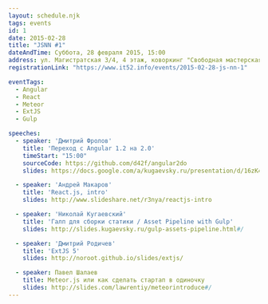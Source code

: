 ```yaml
---
layout: schedule.njk
tags: events
id: 1
date: 2015-02-28
title: "JSNN #1"
dateAndTime: Суббота, 28 февраля 2015, 15:00
address: ул. Магистратская 3/4, 4 этаж, коворкинг "Свободная мастерская"
registrationLink: "https://www.it52.info/events/2015-02-28-js-nn-1"

eventTags:
  - Angular
  - React
  - Meteor
  - ExtJS
  - Gulp

speeches:
  - speaker: 'Дмитрий Фролов'
    title: 'Переход с Angular 1.2 на 2.0'
    timeStart: "15:00"
    sourceCode: https://github.com/d42f/angular2do
    slides: https://docs.google.com/a/kugaevsky.ru/presentation/d/16zK4XFgAUbOXswwzUiG1Ij8lWS0BLttFNuCoiAlOXzk/

  - speaker: 'Андрей Макаров'
    title: 'React.js, intro'
    slides: http://www.slideshare.net/r3nya/reactjs-intro

  - speaker: 'Николай Кугаевский'
    title: 'Галп для сборки статики / Asset Pipeline with Gulp'
    slides: http://slides.kugaevsky.ru/gulp-assets-pipeline.html#/

  - speaker: 'Дмитрий Родичев'
    title: 'ExtJS 5'
    slides: http://noroot.github.io/slides/extjs/

  - speaker: Павел Шалаев
    title: Meteor.js или как сделать стартап в одиночку 
    slides: http://slides.com/lawrentiy/meteorintroduce#/
---
```


<!-- Настала пора встретиться в коворкинге «Свободная Мастерская» и обсудить самое важное и интересное в мире JavaScript!

Поговорить на тему фреймворков для построения SPA: Angular.js, React.js, Meteor.js, — а также узнать новости о фреймворке ExtJS и будущем стандарте языка ES6.


По всем вопросам пишите мне в [fb](https://www.facebook.com/r3nya), [telegram](https://telegram.me/r3nya) или [почту](mailto:hello-jsnn@pm.me).

До встречи! :)

За предоставление площадки для мероприятия спасибо компании [Интерсол](http://intersol.pro/). -->
